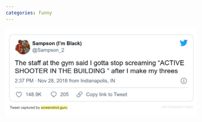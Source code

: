 ```yaml
---
categories: funny
---
```



![shooter](https://raw.githubusercontent.com/muneer78/muneer78.github.io/master/images/shooter.png)



